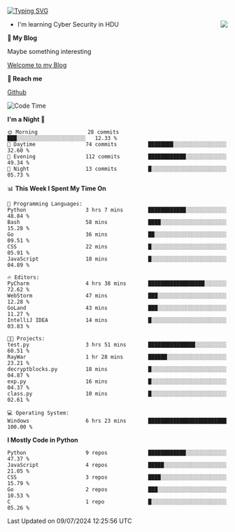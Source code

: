 [![Typing SVG](https://readme-typing-svg.herokuapp.com?font=Fira+Code&pause=1000&random=false&width=450&height=60&lines=Hello+%F0%9F%91%8B%F0%9F%8F%BB;I'm+JBNRZ)](https://git.io/typing-svg)

<a href="#">
  <img align="right" src="https://github-readme-stats.vercel.app/api?username=JBNRZ&show_icons=true&bg_color=15,f2f7fd,E0EAFC" />
</a>

- I'm learning Cyber Security in HDU

 **🌱 My Blog**

Maybe something interesting

[Welcome to my Blog](https://jbnrz.com.cn/)

 **💬 Reach me** 

[Github](https://github.com/JBNRZ)


<!--START_SECTION:waka-->
![Code Time](http://img.shields.io/badge/Code%20Time-581%20hrs%201%20min-blue)

**I'm a Night 🦉** 

```text
🌞 Morning                28 commits          ███░░░░░░░░░░░░░░░░░░░░░░   12.33 % 
🌆 Daytime                74 commits          ████████░░░░░░░░░░░░░░░░░   32.60 % 
🌃 Evening                112 commits         ████████████░░░░░░░░░░░░░   49.34 % 
🌙 Night                  13 commits          █░░░░░░░░░░░░░░░░░░░░░░░░   05.73 % 
```


📊 **This Week I Spent My Time On** 

```text
💬 Programming Languages: 
Python                   3 hrs 7 mins        ████████████░░░░░░░░░░░░░   48.84 % 
Bash                     58 mins             ████░░░░░░░░░░░░░░░░░░░░░   15.28 % 
Go                       36 mins             ██░░░░░░░░░░░░░░░░░░░░░░░   09.51 % 
CSS                      22 mins             █░░░░░░░░░░░░░░░░░░░░░░░░   05.91 % 
JavaScript               18 mins             █░░░░░░░░░░░░░░░░░░░░░░░░   04.89 % 

🔥 Editors: 
PyCharm                  4 hrs 38 mins       ██████████████████░░░░░░░   72.62 % 
WebStorm                 47 mins             ███░░░░░░░░░░░░░░░░░░░░░░   12.28 % 
GoLand                   43 mins             ███░░░░░░░░░░░░░░░░░░░░░░   11.27 % 
IntelliJ IDEA            14 mins             █░░░░░░░░░░░░░░░░░░░░░░░░   03.83 % 

🐱‍💻 Projects: 
test.py                  3 hrs 51 mins       ███████████████░░░░░░░░░░   60.51 % 
RayWar                   1 hr 28 mins        ██████░░░░░░░░░░░░░░░░░░░   23.21 % 
decryptblocks.py         18 mins             █░░░░░░░░░░░░░░░░░░░░░░░░   04.87 % 
exp.py                   16 mins             █░░░░░░░░░░░░░░░░░░░░░░░░   04.37 % 
class.py                 10 mins             █░░░░░░░░░░░░░░░░░░░░░░░░   02.61 % 

💻 Operating System: 
Windows                  6 hrs 23 mins       █████████████████████████   100.00 % 
```

**I Mostly Code in Python** 

```text
Python                   9 repos             ████████████░░░░░░░░░░░░░   47.37 % 
JavaScript               4 repos             █████░░░░░░░░░░░░░░░░░░░░   21.05 % 
CSS                      3 repos             ████░░░░░░░░░░░░░░░░░░░░░   15.79 % 
Go                       2 repos             ███░░░░░░░░░░░░░░░░░░░░░░   10.53 % 
C                        1 repo              █░░░░░░░░░░░░░░░░░░░░░░░░   05.26 % 
```




 Last Updated on 09/07/2024 12:25:56 UTC
<!--END_SECTION:waka-->
